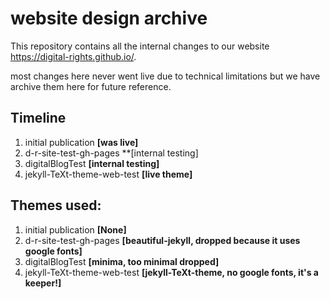 # website design archive

This repository contains all the internal changes to our website https://digital-rights.github.io/.

most changes here never went live due to technical limitations but we have archive them here for future reference.

## Timeline

1. initial publication **[was live]**
2. d-r-site-test-gh-pages **[internal testing]
3. digitalBlogTest **[internal testing]**
4. jekyll-TeXt-theme-web-test **[live theme]**

## Themes used:

1. initial publication **[None]**
2. d-r-site-test-gh-pages **[beautiful-jekyll, dropped because it uses google fonts]**
3. digitalBlogTest **[minima, too minimal dropped]**
4. jekyll-TeXt-theme-web-test **[jekyll-TeXt-theme, no google fonts, it's a keeper!]**
